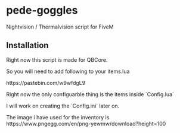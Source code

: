 # pede-goggles
<p>Nightvision / Thermalvision script for FiveM</p>

## Installation
<p>Right now this script is made for QBCore.</p>
<p>So you will need to add following to your items.lua</p>

<p>https://pastebin.com/w9wfdgL9</p>

<p>Right now the only configuarble thing is the items inside `Config.lua`</p>
<p>I will work on creating the `Config.ini` later on.</p>

<p>The image i have used for the inventory is https://www.pngegg.com/en/png-yewmw/download?height=100</p>


